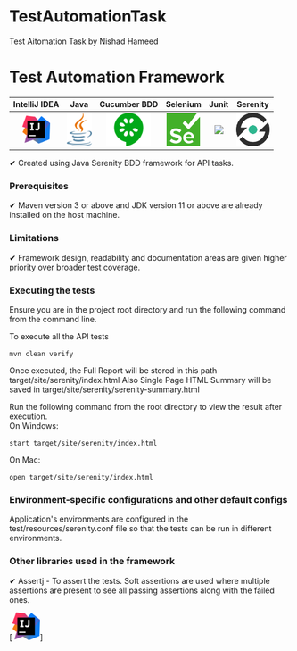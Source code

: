 # TestAutomationTask
Test Aitomation Task by Nishad Hameed

# Test Automation Framework

|**IntelliJ IDEA**|**Java**|**Cucumber BDD**|**Selenium**|**Junit**|**Serenity**|
| :----: | :----: | :----: | :----: | :----: |  :----: | 
|[<img width="50" height="50" src="https://github.com/NishadHameed1982/TestAutomationTask/blob/master/logos/IntelliJ.png">](https://www.jetbrains.com/idea/)|[<img height="60" src="https://github.com/NishadHameed1982/TestAutomationTask/blob/master/logos/Java.png">](https://www.oracle.com/java/technologies/java-se-glance.html)|[<img height="60" src="https://github.com/NishadHameed1982/TestAutomationTask/blob/master/logos/Cucumber.png">](https://cucumber.io/tools/cucumber-open/)|[<img height="60" src="https://github.com/NishadHameed1982/TestAutomationTask/blob/master/logos/SeleniumWebdriver.png">](https://www.selenium.dev/)|[<img height="45" src="https://github.com/NishadHameed1982/CanadaCargoesCommunityVBS/blob/main/Logos/Junit5.png">](https://junit.org/junit5/docs/current/user-guide/)|[<img height="60" src="https://github.com/NishadHameed1982/TestAutomationTask/blob/master/logos/SerenityBDD.png">](https://github.com/serenity-bdd)|

✔ Created using Java Serenity BDD framework for API tasks.<br/>

### Prerequisites
✔ Maven version 3 or above and JDK version 11 or above are already installed on the host machine.<br/>

### Limitations
✔ Framework design, readability and documentation areas are given higher priority over broader test coverage.<br/>

### Executing the tests
Ensure you are in the project root directory and run the following command from the command line.<br/>

To execute all the API tests
```
mvn clean verify
```
Once executed, the Full Report will be stored in this path target/site/serenity/index.html
Also Single Page HTML Summary will be saved in target/site/serenity/serenity-summary.html

Run the following command from the root directory to view the result after execution. <br/>
On Windows:<br/>
```
start target/site/serenity/index.html
```

On Mac:<br/>
```
open target/site/serenity/index.html
```
### Environment-specific configurations and other default configs
Application's environments are configured in the test/resources/serenity.conf file so that the tests can be run in different environments.

### Other libraries used in the framework
✔ Assertj - To assert the tests. Soft assertions are used where multiple assertions are present to see all passing assertions along with the failed ones.<br/>


[<img width="full" height="50" src="https://github.com/NishadHameed1982/TestAutomationTask/blob/master/logos/IntelliJ.png">]

